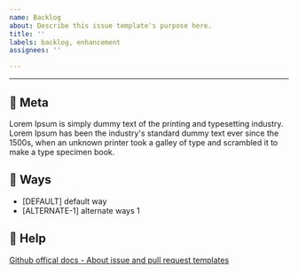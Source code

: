 ```yaml
---
name: Backlog
about: Describe this issue template's purpose here.
title: ''
labels: backlog, enhancement
assignees: ''

---
```


---
## 🍕 Meta
Lorem Ipsum is simply dummy text of the printing and typesetting industry. Lorem Ipsum has been the industry's standard dummy text ever since the 1500s, when an unknown printer took a galley of type and scrambled it to make a type specimen book. 

## 🏃 Ways 
- [DEFAULT] default way
- [ALTERNATE-1] alternate ways 1 

## 🌝 Help
[Github offical docs - About issue and pull request templates](https://docs.github.com/en/communities/using-templates-to-encourage-useful-issues-and-pull-requests/about-issue-and-pull-request-templates)
